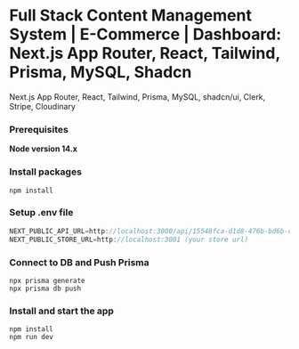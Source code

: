 # Full Stack Content Management System | E-Commerce | Dashboard: Next.js App Router, React, Tailwind, Prisma, MySQL, Shadcn

Next.js App Router, React, Tailwind, Prisma, MySQL, shadcn/ui, Clerk, Stripe, Cloudinary

### Prerequisites

**Node version 14.x**

### Install packages

```shell
npm install
```

### Setup .env file

```js
NEXT_PUBLIC_API_URL=http://localhost:3000/api/15548fca-d1d8-476b-bd6b-d734afc018c9 (your_api_url/api/store_id)
NEXT_PUBLIC_STORE_URL=http://localhost:3001 (your store url)
```

### Connect to DB and Push Prisma

```shell
npx prisma generate
npx prisma db push
```

### Install and start the app

```shell
npm install
npm run dev
```
